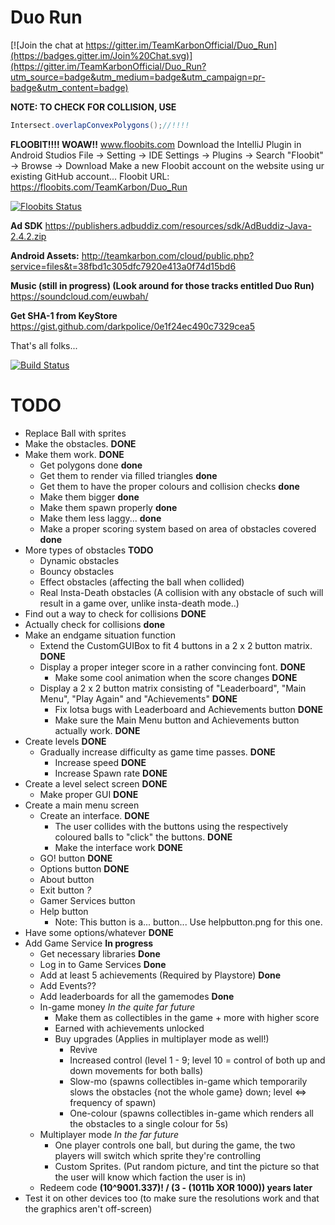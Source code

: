 Duo Run
=======

[![Join the chat at https://gitter.im/TeamKarbonOfficial/Duo_Run](https://badges.gitter.im/Join%20Chat.svg)](https://gitter.im/TeamKarbonOfficial/Duo_Run?utm_source=badge&utm_medium=badge&utm_campaign=pr-badge&utm_content=badge)

**NOTE: TO CHECK FOR COLLISION, USE**
```java
Intersect.overlapConvexPolygons();//!!!!
```

**FLOOBIT!!!! WOAW!!**
www.floobits.com
Download the IntelliJ Plugin in Android Studios File -> Setting -> IDE Settings -> Plugins -> Search "Floobit" -> Browse -> Download
Make a new Floobit account on the website using ur existing GitHub account...
Floobit URL: https://floobits.com/TeamKarbon/Duo_Run
          
[![Floobits Status](https://floobits.com/TeamKarbon/Duo_Run.png)](https://floobits.com/TeamKarbon/Duo_Run/redirect)

**Ad SDK**
https://publishers.adbuddiz.com/resources/sdk/AdBuddiz-Java-2.4.2.zip

**Android Assets:**
http://teamkarbon.com/cloud/public.php?service=files&t=38fbd1c305dfc7920e413a0f74d15bd6

**Music (still in progress) (Look around for those tracks entitled Duo Run)**
https://soundcloud.com/euwbah/

**Get SHA-1 from KeyStore**
https://gist.github.com/darkpolice/0e1f24ec490c7329cea5

That's all folks...

[![Build Status](https://travis-ci.org/TeamKarbonOfficial/GDXTest.svg?branch=master)](https://travis-ci.org/TeamKarbonOfficial/GDXTest)

TODO
=======
- Replace Ball with sprites
- Make the obstacles.  **DONE**
- Make them work. **DONE**
    - Get polygons done **done**
    - Get them to render via filled triangles **done**
    - Get them to have the proper colours and collision checks **done**
    - Make them bigger **done**
    - Make them spawn properly **done**
    - Make them less laggy...  **done**
    - Make a proper scoring system based on area of obstacles covered **done**
- More types of obstacles **TODO**
    - Dynamic obstacles
    - Bouncy obstacles
    - Effect obstacles (affecting the ball when collided)
    - Real Insta-Death obstacles (A collision with any obstacle of such will result in a game over, unlike insta-death mode..)
- Find out a way to check for collisions **DONE**
- Actually check for collisions **done**
- Make an endgame situation function
    - Extend the CustomGUIBox to fit 4 buttons in a 2 x 2 button matrix. **DONE**
    - Display a proper integer score in a rather convincing font. **DONE**
        - Make some cool animation when the score changes **DONE**
    - Display a 2 x 2 button matrix consisting of "Leaderboard", "Main Menu", "Play Again" and "Achievements" **DONE**
        - Fix lotsa bugs with Leaderboard and Achievements button **DONE**
        - Make sure the Main Menu button and Achievements button actually work. **DONE**
- Create levels **DONE**
    - Gradually increase difficulty as game time passes. **DONE**
        - Increase speed **DONE**
        - Increase Spawn rate **DONE**
- Create a level select screen **DONE**
    - Make proper GUI **DONE**
- Create a main menu screen
    - Create an interface. **DONE**
        - The user collides with the buttons using the respectively coloured balls to "click" the buttons. **DONE**
        - Make the interface work **DONE**
    - GO! button **DONE**
    - Options button **DONE**
    - About button
    - Exit button *?*
    - Gamer Services button
    - Help button
        - Note: This button is a... button... Use helpbutton.png for this one.
- Have some options/whatever  **DONE**
- Add Game Service **In progress**
    - Get necessary libraries **Done**
    - Log in to Game Services **Done**
    - Add at least 5 achievements (Required by Playstore) **Done**
    - Add Events??
    - Add leaderboards for all the gamemodes **Done**
    - In-game money *In the quite far future*
        - Make them as collectibles in the game + more with higher score
        - Earned with achievements unlocked
        - Buy upgrades (Applies in multiplayer mode as well!)
            - Revive
            - Increased control (level 1 - 9; level 10 = control of both up and down movements for both balls)
            - Slow-mo (spawns collectibles in-game which temporarily slows the obstacles {not the whole game} down; level <=> frequency of spawn)
            - One-colour (spawns collectibles in-game which renders all the obstacles to a single colour for 5s)
    - Multiplayer mode *In the far future*
        - One player controls one ball, but during the game, the two players will switch which sprite they're controlling
        - Custom Sprites. (Put random picture, and tint the picture so that the user will know which faction the user is in)
    - Redeem code **(10^9001.337)! / (3 - (1011b XOR 1000)) years later**
- Test it on other devices too (to make sure the resolutions work and that the graphics aren't off-screen)
